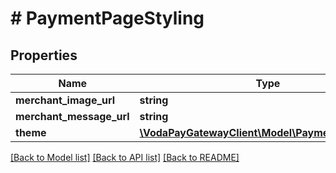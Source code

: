 # # PaymentPageStyling

## Properties

Name | Type | Description | Notes
------------ | ------------- | ------------- | -------------
**merchant_image_url** | **string** |  | [optional]
**merchant_message_url** | **string** |  | [optional]
**theme** | [**\VodaPayGatewayClient\Model\PaymentPageTheme**](PaymentPageTheme.md) |  |

[[Back to Model list]](../../README.md#models) [[Back to API list]](../../README.md#endpoints) [[Back to README]](../../README.md)
